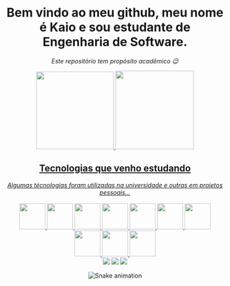 ## <h1 align="center">Bem vindo ao meu github, meu nome é Kaio e sou estudante de Engenharia de Software.</h1>
<div align="center">

<i align="center" >Este repositório tem propósito acadêmico  😉 </i> 
<div align="center">
  <a href="https://github.com/kaiotcp1">
  <img height="180em" src="https://github-readme-stats.vercel.app/api?username=kaiotcp1&show_icons=true&theme=maroongold&include_all_commits=true&count_private=true"/>
  <img height="182em" src="https://github-readme-stats.vercel.app/api/top-langs/?username=kaiotcp1&layout=compact&langs_count=7&theme=default&"/>
</div>

##

<h2 align="center">Tecnologias que venho estudando</h2>
  <i align="center" >Algumas técnologias foram utilizadas na universidade e outras em projetos pessoais...</i>
  <br><br>
  
<div align="center">
<img width="60px"src="https://cdn.jsdelivr.net/gh/devicons/devicon/icons/javascript/javascript-plain.svg"/>
<img width="60px"src="https://cdn.jsdelivr.net/gh/devicons/devicon/icons/nodejs/nodejs-original.svg" />
<img width="60px"src="https://cdn.jsdelivr.net/gh/devicons/devicon/icons/react/react-original-wordmark.svg" />
<img width="60px"src="https://cdn.jsdelivr.net/gh/devicons/devicon/icons/bootstrap/bootstrap-original-wordmark.svg" />
<img width="60px"src="https://cdn.jsdelivr.net/gh/devicons/devicon/icons/html5/html5-original.svg" />
<img width="60px"src="https://cdn.jsdelivr.net/gh/devicons/devicon/icons/css3/css3-original.svg" />
<img width="60px"src="https://cdn.jsdelivr.net/gh/devicons/devicon/icons/c/c-original.svg" />
<img width="60px"src="https://cdn.jsdelivr.net/gh/devicons/devicon/icons/java/java-original-wordmark.svg" />
<img width="60px"src="https://cdn.jsdelivr.net/gh/devicons/devicon/icons/python/python-original-wordmark.svg" />
<img width="60px"src="https://cdn.jsdelivr.net/gh/devicons/devicon/icons/mongodb/mongodb-original-wordmark.svg" />
</div>
 
  
<div> 
  <a href="https://instagram.com/hpkaio" target="_blank"><img src="https://img.shields.io/badge/-Instagram-%23E4405F?style=for-the-badge&logo=instagram&logoColor=white" target="_blank"></a> 
  <a href = "mailto:kaiotcp1@gmail.com@gmail.com"><img src="https://img.shields.io/badge/-Gmail-%23333?style=for-the-badge&logo=gmail&logoColor=white" target="_blank"></a>
  <a href="https://www.linkedin.com/in/hpkaio" target="_blank"><img src="https://img.shields.io/badge/-LinkedIn-%230077B5?style=for-the-badge&logo=linkedin&logoColor=white" target="_blank"></a> 
  
  ![Snake animation](https://github.com/kaiotcp1/kaiotcp1/blob/output/github-contribution-grid-snake.svg)
</div>

##

